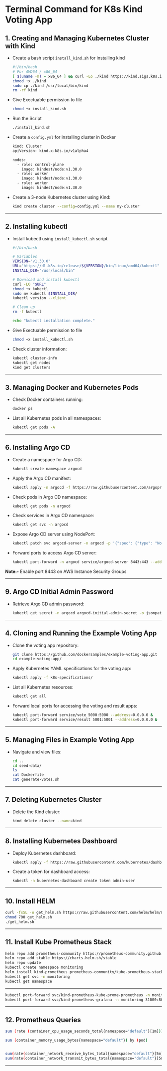 
# Terminal Command for K8s Kind Voting App

## 1. Creating and Managing Kubernetes Cluster with Kind

- Create a bash script `install_kind.sh` for installing kind
  ```bash
  #!/bin/bash
  # For AMD64 / x86_64
  [ $(uname -m) = x86_64 ] && curl -Lo ./kind https://kind.sigs.k8s.io/dl/v0.20.0/kind-linux-amd64
  chmod +x ./kind
  sudo cp ./kind /usr/local/bin/kind
  rm -rf kind
  ```
  
- Give Exectuable permission to file
  ```bash
  chmod +x install_kind.sh
  ```
- Run the Script
  ```bash
  ./install_kind.sh
  ```
- Create a `config.yml` for installing cluster in Docker
  ```bash
  kind: Cluster
  apiVersion: kind.x-k8s.io/v1alpha4

  nodes:
    - role: control-plane
      image: kindest/node:v1.30.0
    - role: worker
      image: kindest/node:v1.30.0
    - role: worker
      image: kindest/node:v1.30.0
  ```

- Create a 3-node Kubernetes cluster using Kind:
  ```bash
  kind create cluster --config=config.yml --name my-cluster
  ```

---

## 2. Installing kubectl

- Install kubectl using `install_kubectl.sh` script
  ```bash
  #!/bin/bash

  # Variables
  VERSION="v1.30.0"
  URL="https://dl.k8s.io/release/${VERSION}/bin/linux/amd64/kubectl"
  INSTALL_DIR="/usr/local/bin"

  # Download and install kubectl
  curl -LO "$URL"
  chmod +x kubectl
  sudo mv kubectl $INSTALL_DIR/
  kubectl version --client

  # Clean up
  rm -f kubectl

  echo "kubectl installation complete."
  ```

- Give Exectuable permission to file
  ```bash
  chmod +x install_kubectl.sh
  ```

- Check cluster information:
  ```bash
  kubectl cluster-info 
  kubectl get nodes
  kind get clusters
  ```

---

## 3. Managing Docker and Kubernetes Pods

- Check Docker containers running:
  ```bash
  docker ps
  ```

- List all Kubernetes pods in all namespaces:
  ```bash
  kubectl get pods -A
  ```
---

## 6. Installing Argo CD

- Create a namespace for Argo CD:
  ```bash
  kubectl create namespace argocd
  ```

- Apply the Argo CD manifest:
  ```bash
  kubectl apply -n argocd -f https://raw.githubusercontent.com/argoproj/argo-cd/stable/manifests/install.yaml
  ```
  
- Check pods in Argo CD namespace:
  ```bash
  kubectl get pods -n argocd
  ```

- Check services in Argo CD namespace:
  ```bash
  kubectl get svc -n argocd
  ```

- Expose Argo CD server using NodePort:
  ```bash
  kubectl patch svc argocd-server -n argocd -p '{"spec": {"type": "NodePort"}}'
  ```

- Forward ports to access Argo CD server:
  ```bash
  kubectl port-forward -n argocd service/argocd-server 8443:443 --address 0.0.0.0 &
  ```
**Note:-** Enable port 8443 on AWS Instance Security Groups


---

## 9. Argo CD Initial Admin Password

- Retrieve Argo CD admin password:
  ```bash
  kubectl get secret -n argocd argocd-initial-admin-secret -o jsonpath="{.data.password}" | base64 -d && echo
  ```

---

## 4. Cloning and Running the Example Voting App

- Clone the voting app repository:
  ```bash
  git clone https://github.com/dockersamples/example-voting-app.git
  cd example-voting-app/
  ```

- Apply Kubernetes YAML specifications for the voting app:
  ```bash
  kubectl apply -f k8s-specifications/
  ```

- List all Kubernetes resources:
  ```bash
  kubectl get all
  ```

- Forward local ports for accessing the voting and result apps:
  ```bash
  kubectl port-forward service/vote 5000:5000 --address=0.0.0.0 &
  kubectl port-forward service/result 5001:5001 --address=0.0.0.0 &
  ```

---

## 5. Managing Files in Example Voting App

- Navigate and view files:
  ```bash
  cd ..
  cd seed-data/
  ls
  cat Dockerfile
  cat generate-votes.sh
  ```
---

## 7. Deleting Kubernetes Cluster

- Delete the Kind cluster:
  ```bash
  kind delete cluster --name=kind
  ```

---

## 8. Installing Kubernetes Dashboard

- Deploy Kubernetes dashboard:
  ```bash
  kubectl apply -f https://raw.githubusercontent.com/kubernetes/dashboard/v2.7.0/aio/deploy/recommended.yaml
  ```

- Create a token for dashboard access:
  ```bash
  kubectl -n kubernetes-dashboard create token admin-user
  ```
  
---

## 10. Install HELM

```bash
curl -fsSL -o get_helm.sh https://raw.githubusercontent.com/helm/helm/main/scripts/get-helm-3
chmod 700 get_helm.sh
./get_helm.sh
```

---

## 11. Install Kube Prometheus Stack

```bash
helm repo add prometheus-community https://prometheus-community.github.io/helm-charts
helm repo add stable https://charts.helm.sh/stable
helm repo update
kubectl create namespace monitoring
helm install kind-prometheus prometheus-community/kube-prometheus-stack --namespace monitoring --set prometheus.service.nodePort=30000 --set prometheus.service.type=NodePort --set grafana.service.nodePort=31000 --set grafana.service.type=NodePort --set alertmanager.service.nodePort=32000 --set alertmanager.service.type=NodePort --set prometheus-node-exporter.service.nodePort=32001 --set prometheus-node-exporter.service.type=NodePort
kubectl get svc -n monitoring
kubectl get namespace
```

---

```bash
kubectl port-forward svc/kind-prometheus-kube-prome-prometheus -n monitoring 9090:9090 --address=0.0.0.0 &
kubectl port-forward svc/kind-prometheus-grafana -n monitoring 31000:80 --address=0.0.0.0 &
```


---

## 12. Prometheus Queries

```bash
sum (rate (container_cpu_usage_seconds_total{namespace="default"}[1m])) / sum (machine_cpu_cores) * 100

sum (container_memory_usage_bytes{namespace="default"}) by (pod)


sum(rate(container_network_receive_bytes_total{namespace="default"}[5m])) by (pod)
sum(rate(container_network_transmit_bytes_total{namespace="default"}[5m])) by (pod)

```


---



